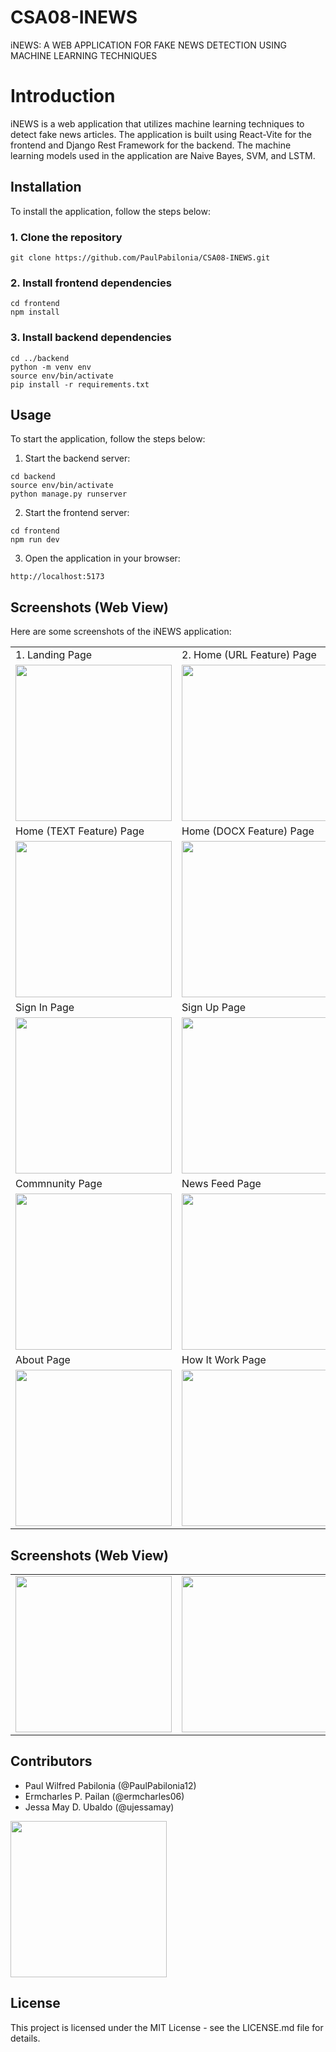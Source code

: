 # CSA08-INEWS
iNEWS: A WEB APPLICATION FOR FAKE NEWS DETECTION USING MACHINE LEARNING TECHNIQUES

# Introduction
iNEWS is a web application that utilizes machine learning techniques to detect fake news articles. The application is built using React-Vite for the frontend and Django Rest Framework for the backend. The machine learning models used in the application are Naive Bayes, SVM, and LSTM.

## Installation
To install the application, follow the steps below:

### 1. Clone the repository
```git clone https://github.com/PaulPabilonia/CSA08-INEWS.git```

### 2. Install frontend dependencies
```
cd frontend
npm install
```

### 3. Install backend dependencies
```
cd ../backend
python -m venv env
source env/bin/activate
pip install -r requirements.txt
```

## Usage
To start the application, follow the steps below:
1. Start the backend server:
```
cd backend
source env/bin/activate
python manage.py runserver
```
2. Start the frontend server:
```
cd frontend
npm run dev
```
3. Open the application in your browser:
```
http://localhost:5173
```

## Screenshots (Web View)
Here are some screenshots of the iNEWS application:


<table>
  <tr>
    <td>1. Landing Page </td>
    <td>2. Home (URL Feature) Page</td>
  </tr>
  <tr>
    <td><img src="https://github.com/PaulPabilonia/CSA08-INEWS/blob/main/images/landing_page.png" height="250" ></td>
    <td><img src="https://github.com/PaulPabilonia/CSA08-INEWS/blob/main/images/home_url_page.png" height="250" ></td>
  </tr>
  <tr>
    <td>Home (TEXT Feature) Page</td>
    <td>Home (DOCX Feature) Page</td>
  </tr>
  <tr>
    <td><img src="https://github.com/PaulPabilonia/CSA08-INEWS/blob/main/images/home_text_page.png" height="250"></td>
    <td><img src="https://github.com/PaulPabilonia/CSA08-INEWS/blob/main/images/home_docs_page.png" height="250"></td>
  </tr>
  <tr>
    <td>Sign In Page</td>
    <td>Sign Up Page</td>
  </tr>
  <tr>
    <td><img src="https://github.com/PaulPabilonia/CSA08-INEWS/blob/main/images/login_page.png" height="250"></td>
    <td><img src="https://github.com/PaulPabilonia/CSA08-INEWS/blob/main/images/signup_page.png" height="250"></td>
  </tr>
  <tr>
    <td>Commnunity Page</td>
    <td>News Feed Page</td>
  </tr>
  <tr>
    <td><img src="https://github.com/PaulPabilonia/CSA08-INEWS/blob/main/images/community_page.png" height="250"></td>
    <td><img src="https://github.com/PaulPabilonia/CSA08-INEWS/blob/main/images/newsfeed_page.png" height="250"></td>
  </tr>
   <tr>
    <td>About Page</td>
    <td>How It Work Page</td>
  </tr>
  <tr>
    <td><img src="https://github.com/PaulPabilonia/CSA08-INEWS/blob/main/images/about_page.png" height="250"></td>
    <td><img src="https://github.com/PaulPabilonia/CSA08-INEWS/blob/main/images/how_page.png" height="250"></td>
  </tr>
</table>

## Screenshots (Web View)

<table>
  <tr>
    <td><img src="https://github.com/PaulPabilonia/CSA08-INEWS/blob/main/images/landing_mobile.png" height="250"></td>
    <td><img src="https://github.com/PaulPabilonia/CSA08-INEWS/blob/main/images/home_mobile.png" height="250"></td>
    <td><img src="https://github.com/PaulPabilonia/CSA08-INEWS/blob/main/images/result_mobile.png" height="250"></td>
    </tr>
</table>

## Contributors
- Paul Wilfred Pabilonia (@PaulPabilonia12)
- Ermcharles P. Pailan (@ermcharles06)
- Jessa May D. Ubaldo (@ujessamay)
<img src="https://github.com/PaulPabilonia/CSA08-INEWS/blob/main/images/team_page.png" height="250">

## License
This project is licensed under the MIT License - see the LICENSE.md file for details.



